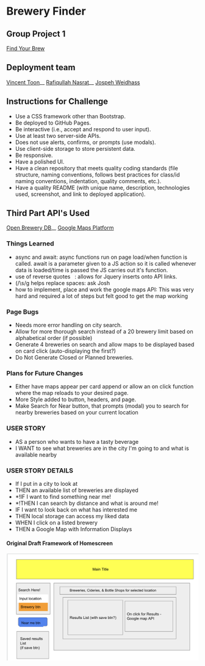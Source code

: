 <!-- ![screenshot of home page](.) -->
<!-- ![screenshot of page displaying search functionality](.) -->

# Brewery Finder
## Group Project 1

[Find Your Brew](https://vincenttoon.github.io/brewery-finder/)

## Deployment team

[Vincent Toon](https://github.com/Vincenttoon)__
[Rafiqullah Nasrat](https://github.com/rafiqnasrat)__
[Jospeh Weidhass](https://github.com/weidhaas)

## Instructions for Challenge

- Use a CSS framework other than Bootstrap.
- Be deployed to GitHub Pages.
- Be interactive (i.e., accept and respond to user input).
- Use at least two server-side APIs.
- Does not use alerts, confirms, or prompts (use modals).
- Use client-side storage to store persistent data.
- Be responsive.
- Have a polished UI.
- Have a clean repository that meets quality coding standards (file structure, naming conventions, follows best practices for class/id naming conventions, indentation, quality comments, etc.).
- Have a quality README (with unique name, description, technologies used, screenshot, and link to deployed application).

## Third Part API's Used

[Open Brewery DB](https://www.openbrewerydb.org/)__
[Google Maps Platform](https://developers.google.com/maps)

### Things Learned

- async and await: async functions run on page load/when function is called. await is a parameter given to a JS action so it is called whenever data is loaded/time is passed the JS carries out it's function.
- use of reverse quotes ` `: allows for Jquery inserts onto API links.
- (/\s/g helps replace spaces: ask Josh
- how to implement, place and work the google maps API: This was very hard and required a lot of steps but felt good to get the map working

### Page Bugs
- Needs more error handling on city search.
- Allow for more thorough search instead of a 20 brewery limit based on alphabetical order (if possible)
- Generate 4 breweries on search and allow maps to be displayed based on card click (auto-displaying the first?)
- Do Not Generate Closed or Planned breweries.

### Plans for Future Changes

- Either have maps appear per card append or allow an on click function where the map reloads to your desired page.
- More Style added to button, headers, and page.
- Make Search for Near button, that prompts (modal) you to search for nearby breweries based on your current location

### USER STORY
- AS a person who wants to have a tasty beverage
- I WANT to see what breweries are in the city I'm going to
and what is available nearby

### USER STORY DETAILS
- If I put in a city to look at
- THEN an available list of breweries are displayed
- *!IF I want to find something near me!
- *!THEN I can search by distance and what is around me!
- IF I want to look back on what has interested me
- THEN local storage can access my liked data
- WHEN I click on a listed brewery
- THEN a Google Map with Information Displays


#### Original Draft Framework of Homescreen
![screenshot of draft board](./assets/images/draft-board.jpg)



